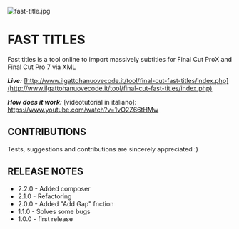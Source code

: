 ![fast-title.jpg](http://www.ilgattohanuovecode.it/images/website/fast-title.jpg)

# FAST TITLES #

Fast titles is a tool online to import massively subtitles for Final Cut ProX and Final Cut Pro 7 via XML

***Live:***
[http://www.ilgattohanuovecode.it/tool/final-cut-fast-titles/index.php](http://www.ilgattohanuovecode.it/tool/final-cut-fast-titles/index.php)

***How does it work:*** [videotutorial in italiano]:
https://www.youtube.com/watch?v=1vO2Z66tHMw

CONTRIBUTIONS
-------------
Tests, suggestions and contributions are sincerely appreciated :)

RELEASE NOTES
-------------

* 2.2.0 - Added composer
* 2.1.0 - Refactoring
* 2.0.0 - Added "Add Gap" fnction
* 1.1.0 - Solves some bugs
* 1.0.0 - first release
